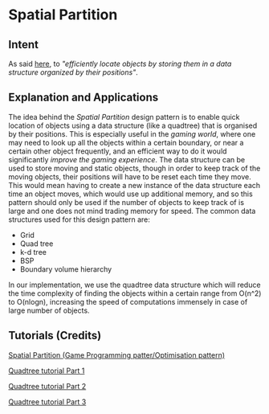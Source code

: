 <h1>Spatial Partition</h1>

<h2>Intent</h2>

As said <a href = "http://gameprogrammingpatterns.com/spatial-partition.html">here</a>, to <em>"efficiently locate objects by storing them in a data structure organized by their positions"</em>.

<h2>Explanation and Applications</h2>

<p>
 The idea behind the <em>Spatial Partition</em> design pattern is to enable quick location of objects using a data structure (like a quadtree) that is organised by their positions. This is especially useful in the <em>gaming world</em>, where one may need to look up all the objects within a certain boundary, or near a certain other object frequently, and an efficient way to do it would significantly <em>improve the gaming experience</em>. The data structure can be used to store moving and static objects, though in order to keep track of the moving objects, their positions will have to be reset each time they move. This would mean having to create a new instance of the data structure each time an object moves, which would use up additional memory, and so this pattern should only be used if the number of objects to keep track of is large and one does not mind trading memory for speed. The common data structures used for this design pattern are:</p>
 <p><ul>
  <li>Grid</li>
  <li>Quad tree</li>
  <li>k-d tree</li>
  <li>BSP</li>
  <li>Boundary volume hierarchy</li>
 </ul></p>
</p><p>
In our implementation, we use the quadtree data structure which will reduce the time complexity of finding the objects within a certain range from O(n^2) to O(nlogn), increasing the speed of computations immensely in case of large number of objects.
 </p>

<h2>Tutorials (Credits)</h2>

<p><a href = "http://gameprogrammingpatterns.com/spatial-partition.html">Spatial Partition (Game Programming patter/Optimisation pattern)</a></p>
<p><a href = "https://www.youtube.com/watch?v=OJxEcs0w_kE">Quadtree tutorial Part 1</a></p>
<p><a href = "https://www.youtube.com/watch?v=QQx_NmCIuCY">Quadtree tutorial Part 2</a></p>
<p><a href = "https://www.youtube.com/watch?v=z0YFFg_nBjw">Quadtree tutorial Part 3</a></p>


